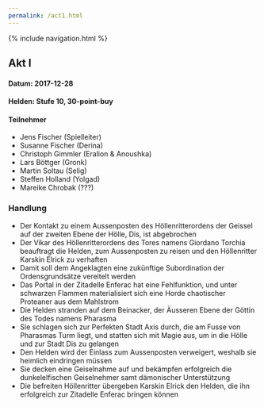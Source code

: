 ```yaml
---
permalink: /act1.html
---
```


{% include navigation.html %}

## Akt I

#### Datum: 2017-12-28

#### Helden: Stufe 10, 30-point-buy

#### Teilnehmer

* Jens Fischer (Spielleiter)
* Susanne Fischer (Derina)
* Christoph Gimmler (Eralion & Anoushka)
* Lars Böttger (Gronk)
* Martin Soltau (Selig)
* Steffen Holland (Yolgad)
* Mareike Chrobak (???)

### Handlung

* Der Kontakt zu einem Aussenposten des Höllenritterordens der Geissel auf der zweiten Ebene der Hölle, Dis, ist abgebrochen
* Der Vikar des Höllenritterordens des Tores namens Giordano Torchia beauftragt die Helden, zum Aussenposten zu reisen und den Höllenritter Karskin Elrick zu verhaften
* Damit soll dem Angeklagten eine zukünftige Subordination der Ordensgrundsätze vereitelt werden
* Das Portal in der Zitadelle Enferac hat eine Fehlfunktion, und unter schwarzen Flammen materialisiert sich eine Horde chaotischer Proteaner aus dem Mahlstrom
* Die Helden stranden auf dem Beinacker, der Äusseren Ebene der Göttin des Todes namens Pharasma
* Sie schlagen sich zur Perfekten Stadt Axis durch, die am Fusse von Pharasmas Turm liegt, und statten sich mit Magie aus, um in die Hölle und zur Stadt Dis zu gelangen
* Den Helden wird der Einlass zum Aussenposten verweigert, weshalb sie heimlich eindringen müssen
* Sie decken eine Geiselnahme auf und bekämpfen erfolgreich die dunkelelfischen Geiselnehmer samt dämonischer Unterstützung
* Die befreiten Höllenritter übergeben Karskin Elrick den Helden, die ihn erfolgreich zur Zitadelle Enferac bringen können
